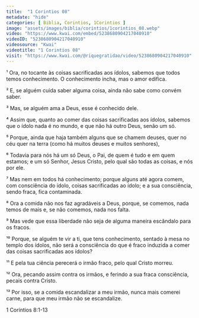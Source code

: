 ```yaml
---
title:  "1 Corintios 08"
metadate: "hide"
categories: [ Biblia, Corintios, 1Corintios ]
image: "assets/images/biblia/corintios/1corintios_08.webp"
video: "https://www.kwai.com/embed/5238680904217040910"
videoID: "5238680904217040910"
videosource: "Kwai"
videotitle: "1 Corintios 08"
visit: "https://www.kwai.com/@riquegratidao/video/5238680904217040910"
---
```



¹ Ora, no tocante às coisas sacrificadas aos ídolos, sabemos que todos temos conhecimento. O conhecimento incha, mas o amor edifica.

² E, se alguém cuida saber alguma coisa, ainda não sabe como convém saber.

³ Mas, se alguém ama a Deus, esse é conhecido dele.

⁴ Assim que, quanto ao comer das coisas sacrificadas aos ídolos, sabemos que o ídolo nada é no mundo, e que não há outro Deus, senão um só.

⁵ Porque, ainda que haja também alguns que se chamem deuses, quer no céu quer na terra (como há muitos deuses e muitos senhores),

⁶ Todavia para nós há um só Deus, o Pai, de quem é tudo e em quem estamos; e um só Senhor, Jesus Cristo, pelo qual são todas as coisas, e nós por ele.

⁷ Mas nem em todos há conhecimento; porque alguns até agora comem, com consciência do ídolo, coisas sacrificadas ao ídolo; e a sua consciência, sendo fraca, fica contaminada.

⁸ Ora a comida não nos faz agradáveis a Deus, porque, se comemos, nada temos de mais e, se não comemos, nada nos falta.

⁹ Mas vede que essa liberdade não seja de alguma maneira escândalo para os fracos.

¹⁰ Porque, se alguém te vir a ti, que tens conhecimento, sentado à mesa no templo dos ídolos, não será a consciência do que é fraco induzida a comer das coisas sacrificadas aos ídolos?

¹¹ E pela tua ciência perecerá o irmão fraco, pelo qual Cristo morreu.

¹² Ora, pecando assim contra os irmãos, e ferindo a sua fraca consciência, pecais contra Cristo.

¹³ Por isso, se a comida escandalizar a meu irmão, nunca mais comerei carne, para que meu irmão não se escandalize. 



1 Coríntios 8:1-13



